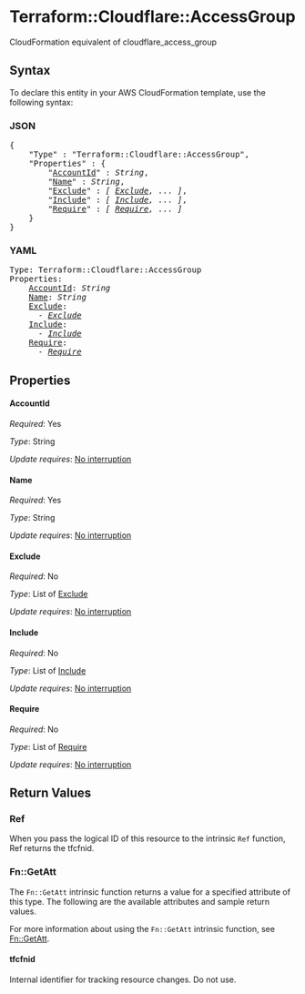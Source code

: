 # Terraform::Cloudflare::AccessGroup

CloudFormation equivalent of cloudflare_access_group

## Syntax

To declare this entity in your AWS CloudFormation template, use the following syntax:

### JSON

<pre>
{
    "Type" : "Terraform::Cloudflare::AccessGroup",
    "Properties" : {
        "<a href="#accountid" title="AccountId">AccountId</a>" : <i>String</i>,
        "<a href="#name" title="Name">Name</a>" : <i>String</i>,
        "<a href="#exclude" title="Exclude">Exclude</a>" : <i>[ <a href="exclude.md">Exclude</a>, ... ]</i>,
        "<a href="#include" title="Include">Include</a>" : <i>[ <a href="include.md">Include</a>, ... ]</i>,
        "<a href="#require" title="Require">Require</a>" : <i>[ <a href="require.md">Require</a>, ... ]</i>
    }
}
</pre>

### YAML

<pre>
Type: Terraform::Cloudflare::AccessGroup
Properties:
    <a href="#accountid" title="AccountId">AccountId</a>: <i>String</i>
    <a href="#name" title="Name">Name</a>: <i>String</i>
    <a href="#exclude" title="Exclude">Exclude</a>: <i>
      - <a href="exclude.md">Exclude</a></i>
    <a href="#include" title="Include">Include</a>: <i>
      - <a href="include.md">Include</a></i>
    <a href="#require" title="Require">Require</a>: <i>
      - <a href="require.md">Require</a></i>
</pre>

## Properties

#### AccountId

_Required_: Yes

_Type_: String

_Update requires_: [No interruption](https://docs.aws.amazon.com/AWSCloudFormation/latest/UserGuide/using-cfn-updating-stacks-update-behaviors.html#update-no-interrupt)

#### Name

_Required_: Yes

_Type_: String

_Update requires_: [No interruption](https://docs.aws.amazon.com/AWSCloudFormation/latest/UserGuide/using-cfn-updating-stacks-update-behaviors.html#update-no-interrupt)

#### Exclude

_Required_: No

_Type_: List of <a href="exclude.md">Exclude</a>

_Update requires_: [No interruption](https://docs.aws.amazon.com/AWSCloudFormation/latest/UserGuide/using-cfn-updating-stacks-update-behaviors.html#update-no-interrupt)

#### Include

_Required_: No

_Type_: List of <a href="include.md">Include</a>

_Update requires_: [No interruption](https://docs.aws.amazon.com/AWSCloudFormation/latest/UserGuide/using-cfn-updating-stacks-update-behaviors.html#update-no-interrupt)

#### Require

_Required_: No

_Type_: List of <a href="require.md">Require</a>

_Update requires_: [No interruption](https://docs.aws.amazon.com/AWSCloudFormation/latest/UserGuide/using-cfn-updating-stacks-update-behaviors.html#update-no-interrupt)

## Return Values

### Ref

When you pass the logical ID of this resource to the intrinsic `Ref` function, Ref returns the tfcfnid.

### Fn::GetAtt

The `Fn::GetAtt` intrinsic function returns a value for a specified attribute of this type. The following are the available attributes and sample return values.

For more information about using the `Fn::GetAtt` intrinsic function, see [Fn::GetAtt](https://docs.aws.amazon.com/AWSCloudFormation/latest/UserGuide/intrinsic-function-reference-getatt.html).

#### tfcfnid

Internal identifier for tracking resource changes. Do not use.

